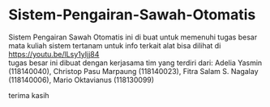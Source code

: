 # Sistem-Pengairan-Sawah-Otomatis
Sistem Pengairan Sawah Otomatis ini di buat untuk memenuhi tugas besar mata kuliah sistem tertanam untuk info terkait alat bisa dilihat di https://youtu.be/lLsy1yIjj84  
tugas besar ini dibuat dengan kerjasama tim yang terdiri dari:
Adelia Yasmin (118140040), Christop Pasu Marpaung (118140023), Fitra Salam S. Nagalay (118140006), Mario Oktavianus (118130099)

terima kasih 
